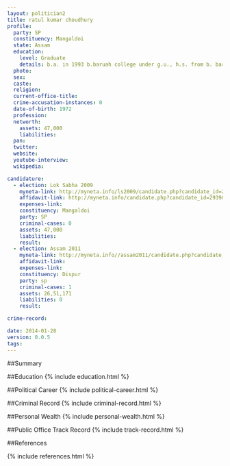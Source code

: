 ```yaml
---
layout: politician2
title: ratul kumar choudhury
profile: 
  party: SP
  constituency: Mangaldoi
  state: Assam
  education: 
    level: Graduate
    details: b.a. in 1993 b.baruah college under g.u., h.s. from b. baruah college ahsec in 1990, h.s.l.c. from guwahati high school seba in 1986
  photo: 
  sex: 
  caste: 
  religion: 
  current-office-title: 
  crime-accusation-instances: 0
  date-of-birth: 1972
  profession: 
  networth: 
    assets: 47,000
    liabilities: 
  pan: 
  twitter: 
  website: 
  youtube-interview: 
  wikipedia: 

candidature: 
  - election: Lok Sabha 2009
    myneta-link: http://myneta.info/ls2009/candidate.php?candidate_id=2939
    affidavit-link: http://myneta.info/candidate.php?candidate_id=2939&scan=original
    expenses-link: 
    constituency: Mangaldoi 
    party: SP
    criminal-cases: 0
    assets: 47,000
    liabilities: 
    result:  
  - election: Assam 2011
    myneta-link: http://myneta.info//assam2011/candidate.php?candidate_id=903
    affidavit-link: 
    expenses-link: 
    constituency: Dispur 
    party: sp
    criminal-cases: 1
    assets: 26,51,171
    liabilities: 0
    result:  

crime-record: 

date: 2014-01-28
version: 0.0.5
tags: 
---
```

##Summary


##Education
{% include education.html %}


##Political Career
{% include political-career.html %}


##Criminal Record
{% include criminal-record.html %}


##Personal Wealth
{% include personal-wealth.html %}


##Public Office Track Record
{% include track-record.html %}


##References


{% include references.html %}